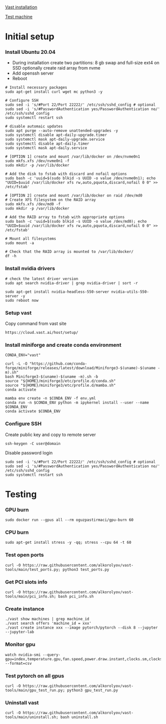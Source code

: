 [Vast installation](#initial-setup)

[Test machine](#testing)

# Initial setup

### Install Ubuntu 20.04

* During installation create two partitions:
  8 gb swap and full-size ext4 on SSD
  optionally create raid array from nvme
* Add openssh server
* Reboot


```
# Install necessary packages
sudo apt-get install curl wget mc python3 -y

# Configure SSH
sudo sed -i 's/#Port 22/Port 22222/' /etc/ssh/sshd_config # optional
sudo sed -i 's/#PasswordAuthentication yes/PasswordAuthentication no/' /etc/ssh/sshd_config
sudo systemctl restart ssh

# disable automaic updates
sudo apt purge --auto-remove unattended-upgrades -y
sudo systemctl disable apt-daily-upgrade.timer
sudo systemctl mask apt-daily-upgrade.service 
sudo systemctl disable apt-daily.timer
sudo systemctl mask apt-daily.service

# [OPTION 1] create and mount /var/lib/docker on /dev/nvme0n1
sudo mkfs.xfs /dev/nvme0n1 -f
sudo mkdir -p /var/lib/docker

# Add the disk to fstab with discard and nofail options
sudo bash -c 'uuid=$(sudo blkid -s UUID -o value /dev/nvme0n1); echo "UUID=$uuid /var/lib/docker xfs rw,auto,pquota,discard,nofail 0 0" >> /etc/fstab'

# [OPTION 2] create and mount /var/lib/docker on raid /dev/md0
# Create XFS filesystem on the RAID array
sudo mkfs.xfs /dev/md0 -f
sudo mkdir -p /var/lib/docker

# Add the RAID array to fstab with appropriate options
sudo bash -c 'uuid=$(sudo blkid -s UUID -o value /dev/md0); echo "UUID=$uuid /var/lib/docker xfs rw,auto,pquota,discard,nofail 0 0" >> /etc/fstab'

# Mount all filesystems
sudo mount -a

# Check that the RAID array is mounted to /var/lib/docker/
df -h
```
  
### Install nvidia drivers
```
# check the latest driver version 
sudo apt search nvidia-driver | grep nvidia-driver | sort -r
```
```
sudo apt-get install nvidia-headless-550-server nvidia-utils-550-server -y
sudo reboot now
```

### Setup vast
Copy command from vast site
```
https://cloud.vast.ai/host/setup/
```

### Install miniforge and create conda environment
```
CONDA_ENV="vast"

curl -L -O "https://github.com/conda-forge/miniforge/releases/latest/download/Miniforge3-$(uname)-$(uname -m).sh"
bash Miniforge3-$(uname)-$(uname -m).sh -b
source "${HOME}/miniforge3/etc/profile.d/conda.sh"
source "${HOME}/miniforge3/etc/profile.d/mamba.sh"
conda activate

mamba env create -n $CONDA_ENV -f env.yml
conda run -n $CONDA_ENV python -m ipykernel install --user --name $CONDA_ENV
conda activate $CONDA_ENV
```

### Configure SSH
Create public key and copy to remote server
```
ssh-keygen -C user@domain
```

Disable password login
```
sudo sed -i 's/#Port 22/Port 22222/' /etc/ssh/sshd_config # optional
sudo sed -i 's/#PasswordAuthentication yes/PasswordAuthentication no/' /etc/ssh/sshd_config
sudo systemctl restart ssh
```

# Testing

### GPU burn
```
sudo docker run --gpus all --rm oguzpastirmaci/gpu-burn 60
```

### CPU burn
```
sudo apt-get install stress -y -qq; stress --cpu 64 -t 60
```

### Test open ports
```
curl -O https://raw.githubusercontent.com/alkorolyov/vast-tools/main/test_ports.py; python3 test_ports.py
```

### Get PCI slots info
```
curl -O https://raw.githubusercontent.com/alkorolyov/vast-tools/main/pci_info.sh; bash pci_info.sh
```

### Create instance
```
./vast show machines | grep machine_id
./vast search offers 'machine_id = xxx'
./vast create instance xxx --image pytorch/pytorch --disk 8 --jupyter --jupyter-lab
```

### Monitor gpu
```
watch nvidia-smi --query-gpu=index,temperature.gpu,fan.speed,power.draw.instant,clocks.sm,clocks.mem --format=csv
```

### Test pytorch on all gpus
```
curl -O https://raw.githubusercontent.com/alkorolyov/vast-tools/main/gpu_test_run.py; python3 gpu_test_run.py
```


### Uninstall vast
```
curl -O https://raw.githubusercontent.com/alkorolyov/vast-tools/main/uninstall.sh; bash uninstall.sh
```



